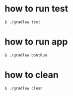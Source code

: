 # how to run test

    $ ./gradlew test

# how to run app

    $ ./gradlew bootRun

# how to clean

    $ ./gradlew clean
